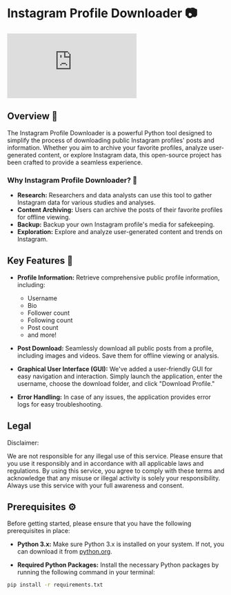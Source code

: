 # Instagram Profile Downloader 📷

![GitHub License](https://github.com/TalosTheMinoan/instagramchecker/blob/main/LICENSE.md)

## Overview 🚀

The Instagram Profile Downloader is a powerful Python tool designed to simplify the process of downloading public Instagram profiles' posts and information. Whether you aim to archive your favorite profiles, analyze user-generated content, or explore Instagram data, this open-source project has been crafted to provide a seamless experience.

### Why Instagram Profile Downloader? 🤔

- **Research:** Researchers and data analysts can use this tool to gather Instagram data for various studies and analyses.
- **Content Archiving:** Users can archive the posts of their favorite profiles for offline viewing.
- **Backup:** Backup your own Instagram profile's media for safekeeping.
- **Exploration:** Explore and analyze user-generated content and trends on Instagram.

## Key Features 🌟

- **Profile Information:** Retrieve comprehensive public profile information, including:
  - Username
  - Bio
  - Follower count
  - Following count
  - Post count
  - and more!

- **Post Download:** Seamlessly download all public posts from a profile, including images and videos. Save them for offline viewing or analysis.

- **Graphical User Interface (GUI):** We've added a user-friendly GUI for easy navigation and interaction. Simply launch the application, enter the username, choose the download folder, and click "Download Profile."

- **Error Handling:** In case of any issues, the application provides error logs for easy troubleshooting.

## Legal
Disclaimer:

We are not responsible for any illegal use of this service. Please ensure that you use it responsibly and in accordance with all applicable laws and regulations. By using this service, you agree to comply with these terms and acknowledge that any misuse or illegal activity is solely your responsibility. Always use this service with your full awareness and consent.


## Prerequisites ⚙️

Before getting started, please ensure that you have the following prerequisites in place:

- **Python 3.x:** Make sure Python 3.x is installed on your system. If not, you can download it from [python.org](https://www.python.org/downloads/).

- **Required Python Packages:** Install the necessary Python packages by running the following command in your terminal:

```bash
pip install -r requirements.txt



